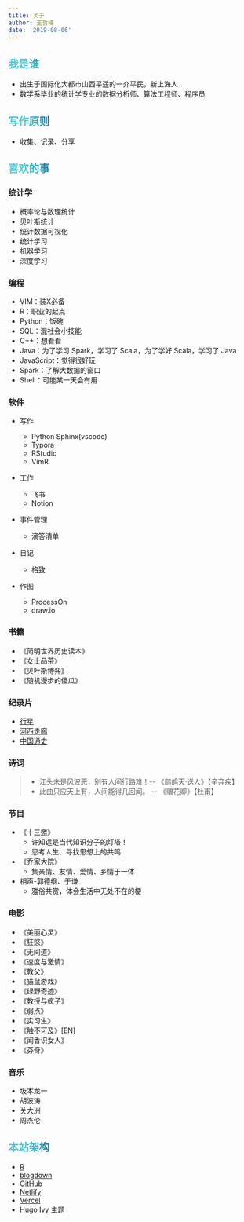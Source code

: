 ```yaml
---
title: 关于
author: 王哲峰
date: '2019-08-06'
---
```


<style>
h1 {
  background-color: #2B90B6;
  background-image: linear-gradient(45deg, #4EC5D4 10%, #146b8c 20%);
  background-size: 100%;
  -webkit-background-clip: text;
  -moz-background-clip: text;
  -webkit-text-fill-color: transparent;
  -moz-text-fill-color: transparent;
}
h2 {
  background-color: #2B90B6;
  background-image: linear-gradient(45deg, #4EC5D4 10%, #146b8c 20%);
  background-size: 100%;
  -webkit-background-clip: text;
  -moz-background-clip: text;
  -webkit-text-fill-color: transparent;
  -moz-text-fill-color: transparent;
}
</style>

## 我是谁

- 出生于国际化大都市山西平遥的一介平民，新上海人
- 数学系毕业的统计学专业的数据分析师、算法工程师、程序员

## 写作原则

- 收集、记录、分享

## 喜欢的事

### 统计学

- 概率论与数理统计
- 贝叶斯统计
- 统计数据可视化
- 统计学习
- 机器学习
- 深度学习

### 编程

- VIM：装X必备
- R：职业的起点
- Python：饭碗
- SQL：混社会小技能
- C++：想看看
- Java：为了学习 Spark，学习了 Scala，为了学好 Scala，学习了 Java
- JavaScript：觉得很好玩
- Spark：了解大数据的窗口
- Shell：可能某一天会有用

### 软件

- 写作
    
    * Python Sphinx(vscode)
    * Typora
    * RStudio
    * VimR

- 工作

    * 飞书
    * Notion

- 事件管理

    * 滴答清单

- 日记

    * 格致

- 作图
    
    * ProcessOn
    * draw.io

### 书籍

* 《简明世界历史读本》
* 《女士品茶》
* 《贝叶斯博弈》
* 《随机漫步的傻瓜》

### 纪录片

- [行星](https://v.qq.com/x/search/?q=%E8%A1%8C%E6%98%9F&stag=0&smartbox_ab=)
- [河西走廊](https://www.bilibili.com/bangumi/media/md20790/?spm_id_from=666.25.b_6d656469615f6d6f64756c65.2)
- [中国通史](https://www.bilibili.com/bangumi/media/md28229010/?spm_id_from=666.25.b_6d656469615f6d6f64756c65.2)

### 诗词

> - 江头未是风波恶，别有人间行路难！-- 《鹧鸪天·送人》【辛弃疾】
> - 此曲只应天上有，人间能得几回闻。 -- 《赠花卿》【杜甫】

### 节目

- 《十三邀》
    - 许知远是当代知识分子的灯塔！
    - 思考人生、寻找思想上的共鸣
- 《乔家大院》
    - 集亲情、友情、爱情、乡情于一体
- 相声-郭德纲、于谦
    - 雅俗共赏，体会生活中无处不在的梗

### 电影

- 《美丽心灵》
- 《狂怒》
- 《无间道》
- 《速度与激情》
- 《教父》
- 《猫鼠游戏》
- 《绿野奇迹》
- 《教授与疯子》
- 《弱点》
- 《实习生》
- 《触不可及》[EN]
- 《闻香识女人》
- 《芬奇》

### 音乐

- 坂本龙一
- 胡波涛
- 关大洲
- 周杰伦

## 本站架构

- [R](https://www.r-project.org/)
- [blogdown](https://github.com/rstudio/blogdown)
- [GitHub](https://github.com)
- [Netlify](https://www.netlify.com/)
- [Vercel](https://vercel.com/)
- [Hugo Ivy 主题](https://github.com/yihui/hugo-ivy)
